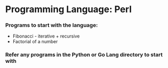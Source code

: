 # Programming Language: Perl

### Programs to start with the language:
* Fibonacci - iterative + recursive
* Factorial of a number

### Refer any programs in the Python or Go Lang directory to start with


